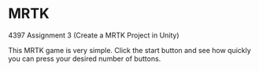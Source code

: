 # MRTK
4397 Assignment 3 (Create a MRTK Project in Unity)

This MRTK game is very simple. Click the start button and see how quickly you can press your desired number of buttons.
